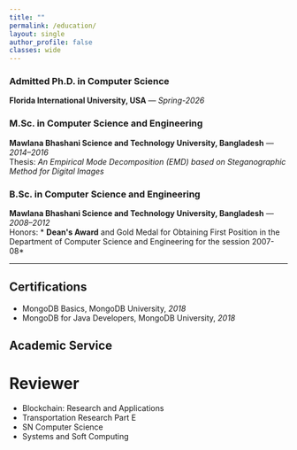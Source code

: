 ```yaml
---
title: ""
permalink: /education/
layout: single
author_profile: false
classes: wide
---
```


### Admitted Ph.D. in Computer Science
**Florida International University, USA** — *Spring-2026*  


### M.Sc. in Computer Science and Engineering
**Mawlana Bhashani Science and Technology University, Bangladesh** — *2014–2016*  
Thesis: *An Empirical Mode Decomposition (EMD) based on Steganographic Method for Digital Images*

### B.Sc. in Computer Science and Engineering
**Mawlana Bhashani Science and Technology University, Bangladesh** — *2008–2012*  
Honors: * <strong>Dean's Award</strong> and Gold Medal for Obtaining First Position in the Department of Computer Science and Engineering for the session 2007-08*

---

## Certifications
- MongoDB Basics, MongoDB University, *2018*
- MongoDB for Java Developers, MongoDB University, *2018*

## Academic Service
# Reviewer
- Blockchain: Research and Applications
- Transportation Research Part E
- SN Computer Science
- Systems and Soft Computing

